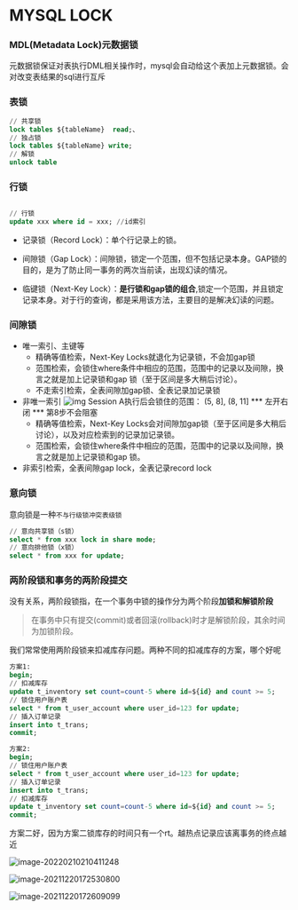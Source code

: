 # MYSQL LOCK

### MDL(Metadata Lock)元数据锁

元数据锁保证对表执行DML相关操作时，mysql会自动给这个表加上元数据锁。会对改变表结果的sql进行互斥

### 表锁

```sql
// 共享锁
lock tables ${tableName}  read;、
// 独占锁
lock tables ${tableName} write;
// 解锁
unlock table
```

### 行锁

```sql

// 行锁
update xxx where id = xxx; //id索引
```

- 记录锁（Record Lock）：单个行记录上的锁。

- 间隙锁（Gap Lock）：间隙锁，锁定一个范围，但不包括记录本身。GAP锁的目的，是为了防止同一事务的两次当前读，出现幻读的情况。

- 临键锁（Next-Key Lock）：**是行锁和gap锁的组合**,锁定一个范围，并且锁定记录本身。对于行的查询，都是采用该方法，主要目的是解决幻读的问题。

### 间隙锁

- 唯一索引、主键等
  - 精确等值检索，Next-Key Locks就退化为记录锁，不会加gap锁
  - 范围检索，会锁住where条件中相应的范围，范围中的记录以及间隙，换言之就是加上记录锁和gap 锁（至于区间是多大稍后讨论）。
  - 不走索引检索，全表间隙加gap锁、全表记录加记录锁
- 非唯一索引 
 ![img](https://p1-jj.byteimg.com/tos-cn-i-t2oaga2asx/gold-user-assets/2019/5/12/16aac6a44ed032b9~tplv-t2oaga2asx-watermark.awebp)
   Session A执行后会锁住的范围： (5, 8], (8, 11]   *** 左开右闭 *** 第8步不会阻塞
  - 精确等值检索，Next-Key Locks会对间隙加gap锁（至于区间是多大稍后讨论），以及对应检索到的记录加记录锁。
  - 范围检索，会锁住where条件中相应的范围，范围中的记录以及间隙，换言之就是加上记录锁和gap 锁。
- 非索引检索，全表间隙gap lock，全表记录record lock

### 意向锁

意向锁是一种`不与行级锁冲突表级锁`

```sql
// 意向共享锁（s锁）
select * from xxx lock in share mode;
// 意向排他锁（x锁）
select * from xxx for update;
```

### 两阶段锁和事务的两阶段提交

没有关系，两阶段锁指，在一个事务中锁的操作分为两个阶段**加锁和解锁阶段**

> 在事务中只有提交(commit)或者回滚(rollback)时才是解锁阶段，其余时间为加锁阶段。 

我们常常使用两阶段锁来扣减库存问题。两种不同的扣减库存的方案，哪个好呢

```sql
方案1:
begin;
// 扣减库存
update t_inventory set count=count-5 where id=${id} and count >= 5;
// 锁住用户账户表
select * from t_user_account where user_id=123 for update;
// 插入订单记录
insert into t_trans;
commit; 
```

```sql
方案2:
begin;
// 锁住用户账户表
select * from t_user_account where user_id=123 for update;
// 插入订单记录
insert into t_trans;
// 扣减库存
update t_inventory set count=count-5 where id=${id} and count >= 5;
commit; 
```

方案二好，因为方案二锁库存的时间只有一个rt。越热点记录应该离事务的终点越近

![image-20220210210411248](/Users/11126518/knowledge/java_geek_time/image/image-20220210210411248.png)


![image-20211220172530800](/Users/11126518/knowledge/interview_skills_BAT/img/image-sql-lock.png)

![image-20211220172609099](/Users/11126518/knowledge/interview_skills_BAT/img/image-sql-lock2.png)

